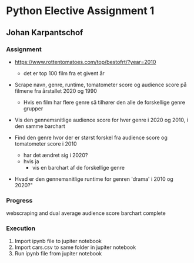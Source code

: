 # Python Elective Assignment 1
## Johan Karpantschof

### Assignment
- https://www.rottentomatoes.com/top/bestofrt/?year=2010
	- det er top 100 film fra et givent år

- Scrape navn, genre, runtime, tomatometer score og audience score på filmene fra årstallet 2020 og 1990
	- Hvis en film har flere genre så tilhører den alle de forskellige genre grupper

- Vis den gennemsnitlige audience score for hver genre i 2020 og 2010, i den samme barchart

- Find den genre hvor der er størst forskel fra audience score og tomatometer score i 2010
	- har det ændret sig i 2020?
	- hvis ja
		- vis en barchart af de forskellige genre

- Hvad er den gennemsnitlige runtime for genren 'drama' i 2010 og 2020?"

### Progress
webscraping and dual average audience score barchart complete

### Execution
1. Import ipynb file to jupiter notebook
1. Import cars.csv to same folder in jupiter notebook
1. Run ipynb file from jupiter notebook